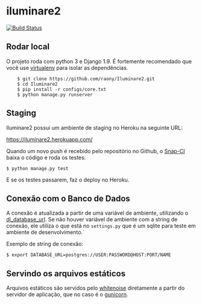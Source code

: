# iluminare2

[![Build Status](https://snap-ci.com/raony/Iluminare2/branch/master/build_image)](https://snap-ci.com/raony/Iluminare2/branch/master)

## Rodar local

O projeto roda com python 3 e Django 1.9. É fortemente recomendado que você use
[virtualenv](https://virtualenv.pypa.io/en/latest/) para isolar as dependências.

```
    $ git clone https://github.com/raony/Iluminare2.git
    $ cd Iluminare2
    $ pip install -r configs/core.txt
    $ python manage.py runserver
```

## Staging

Iluminare2 possui um ambiente de staging no Heroku na seguinte URL:

https://iluminare2.herokuapp.com/

Quando um novo push é recebido pelo repositório no Github, o [Snap-CI](https://snap-ci.com)
baixa o código e roda os testes:

```
$ python manage.py test
```

E se os testes passarem, faz o deploy no Heroku.

## Conexão com o Banco de Dados

A conexão é atualizada a partir de uma variável de ambiente, utilizando o
[dj_database_url](https://github.com/kennethreitz/dj-database-url). Se não houver
variável de ambiente com a string de conexão, ele utiliza o que está no `settings.py`
que é um sqlite para teste em ambiente de desenvolvimento.`

Exemplo de string de conexão:

```
$ export DATABASE_URL=postgres://USER:PASSWORD@HOST:PORT/NAME
```

## Servindo os arquivos estáticos

Arquivos estáticos são servidos pelo [whitenoise](https://github.com/evansd/whitenoise)
diretamente a partir do servidor de aplicação, que no caso é o [gunicorn](http://gunicorn.org/).
